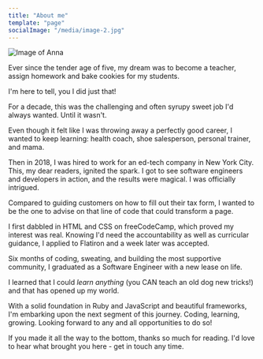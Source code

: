 ```yaml
---
title: "About me"
template: "page"
socialImage: "/media/image-2.jpg"
---
```


![Image of Anna](/media/image-2.jpg)

Ever since the tender age of five, my dream was to become a teacher, assign homework and bake cookies for my students.

I'm here to tell, you I did just that!

For a decade, this was the challenging and often syrupy sweet job I'd always wanted. Until it wasn't.

Even though it felt like I was throwing away a perfectly good career, I wanted to keep learning: health coach, shoe salesperson, personal trainer, and mama.

Then in 2018, I was hired to work for an ed-tech company in New York City. This, my dear readers, ignited the spark. I got to see software engineers and developers in action, and the results were magical. I was officially intrigued.

Compared to guiding customers on how to fill out their tax form, I wanted to be the one to advise on that line of code that could transform a page. 

I first dabbled in HTML and CSS on freeCodeCamp, which proved my interest was real. Knowing I'd need the accountability as well as curricular guidance, I applied to Flatiron and a week later was accepted.

Six months of coding, sweating, and building the most supportive community, I graduated as a Software Engineer with a new lease on life.

I learned that I could *learn anything* (you CAN teach an old dog new tricks!) and that has opened up my world. 

With a solid foundation in Ruby and JavaScript and beautiful frameworks, I'm embarking upon the next segment of this journey. Coding, learning, growing. Looking forward to any and all opportunities to do so!

If you made it all the way to the bottom, thanks so much for reading. I'd love to hear what brought you here - get in touch any time.
